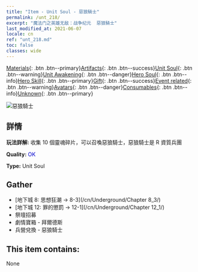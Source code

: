 ```yaml
---
title: "Item - Unit Soul - 惡狼騎士"
permalink: /unt_218/
excerpt: "魔法门之英雄无敌：战争纪元  惡狼騎士"
last_modified_at: 2021-06-07
locale: cn
ref: "unt_218.md"
toc: false
classes: wide
---
```

 [Materials](/ItemsCN/){: .btn .btn--primary}[Artifacts](/ItemsCN/Artifacts/){: .btn .btn--success}[Unit Soul](/ItemsCN/UnitSoul/){: .btn .btn--warning}[Unit Awakening](/ItemsCN/UnitAwakening/){: .btn .btn--danger}[Hero Soul](/ItemsCN/HeroSoul/){: .btn .btn--info}[Hero Skill](/ItemsCN/HeroSkill/){: .btn .btn--primary}[Gift](/ItemsCN/Gift/){: .btn .btn--success}[Event related](/ItemsCN/Events/){: .btn .btn--warning}[Avatars](/ItemsCN/Avatars/){: .btn .btn--danger}[Consumables](/ItemsCN/Consumables/){: .btn .btn--info}[Unknown](/ItemsCN/Unknown/){: .btn .btn--primary}

 ![惡狼騎士](/images/u/ti_langqibing.jpg)

## 詳情
 **玩法詳解:** 收集 10 個靈魂碎片，可以召喚惡狼騎士，惡狼騎士是 R 資質兵團

 **Quality:** <span style="color: #0000CD">OK</span>

 **Type:** Unit Soul

## Gather

*    [地下城 8: 思想狂潮 -> 8-3](/cn/Underground/Chapter 8_3/) 
*    [地下城 12: 罪的懲罰 -> 12-1](/cn/Underground/Chapter 12_1/) 
*    祭壇招募 
*    劇情寶箱 - 拜爾德斯 
*    兵營兌換 - 惡狼騎士 

## This item contains:

  None

